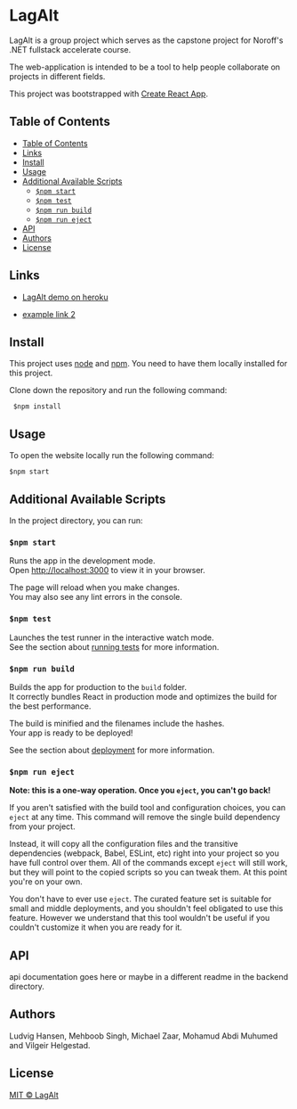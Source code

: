 # LagAlt

LagAlt is a group project which serves as the capstone project for Noroff's .NET fullstack accelerate course.

The web-application is intended to be a tool to help people collaborate on projects in different fields.

This project was bootstrapped with [Create React App](https://github.com/facebook/create-react-app).

## Table of Contents

  - [Table of Contents](#table-of-contents)
  - [Links](#links)
  - [Install](#install)
  - [Usage](#usage)
  - [Additional Available Scripts](#additional-available-scripts)
    - [`$npm start`](#npm-start)
    - [`$npm test`](#npm-test)
    - [`$npm run build`](#npm-run-build)
    - [`$npm run eject`](#npm-run-eject)
  - [API](#api)
  - [Authors](#authors)
  - [License](#license)

## Links

* [LagAlt demo on heroku](https://lagalt2030.herokuapp.com/)

* [example link 2](http://example.com/)

## Install
This project uses [node](http://nodejs.org) and [npm](https://npmjs.com). You need to have them locally installed for this project.

Clone down the repository and run the following command:

``` 
 $npm install
```

## Usage
To open the website locally run the following command:

```
$npm start
```

## Additional Available Scripts

In the project directory, you can run:

### `$npm start`

Runs the app in the development mode.\
Open [http://localhost:3000](http://localhost:3000) to view it in your browser.

The page will reload when you make changes.\
You may also see any lint errors in the console.

### `$npm test`

Launches the test runner in the interactive watch mode.\
See the section about [running tests](https://facebook.github.io/create-react-app/docs/running-tests) for more information.

### `$npm run build`

Builds the app for production to the `build` folder.\
It correctly bundles React in production mode and optimizes the build for the best performance.

The build is minified and the filenames include the hashes.\
Your app is ready to be deployed!

See the section about [deployment](https://facebook.github.io/create-react-app/docs/deployment) for more information.

### `$npm run eject`

**Note: this is a one-way operation. Once you `eject`, you can't go back!**

If you aren't satisfied with the build tool and configuration choices, you can `eject` at any time. This command will remove the single build dependency from your project.

Instead, it will copy all the configuration files and the transitive dependencies (webpack, Babel, ESLint, etc) right into your project so you have full control over them. All of the commands except `eject` will still work, but they will point to the copied scripts so you can tweak them. At this point you're on your own.

You don't have to ever use `eject`. The curated feature set is suitable for small and middle deployments, and you shouldn't feel obligated to use this feature. However we understand that this tool wouldn't be useful if you couldn't customize it when you are ready for it.

## API

api documentation goes here or maybe in a different readme in the backend directory.

## Authors
Ludvig Hansen, Mehboob Singh, Michael Zaar, Mohamud Abdi Muhumed and Vilgeir Helgestad.

## License

[MIT © LagAlt](https://choosealicense.com/licenses/mit/)
